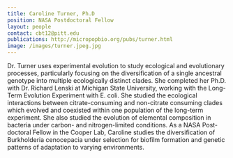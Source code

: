 ```yaml
---
title: Caroline Turner, Ph.D
position: NASA Postdoctoral Fellow
layout: people
contact: cbt12@pitt.edu
publications: http://micropopbio.org/pubs/turner.html
image: /images/turner.jpeg.jpg
---
```


Dr. Turner uses experimental evolution to study ecological and evolutionary processes, particularly focusing on the diversification of a single ancestral genotype into multiple ecologically distinct clades. She completed her Ph.D. with Dr. Richard Lenski at Michigan State University, working with the Long-Term Evolution Experiment with E. coli. She studied the ecological interactions between citrate-consuming and non-citrate consuming clades which evolved and coexisted within one population of the long-term experiment. She also studied the evolution of elemental composition in bacteria under carbon- and nitrogen-limited conditions. As a NASA Post-doctoral Fellow in the Cooper Lab, Caroline studies the diversification of Burkholderia cenocepacia under selection for biofilm formation and genetic patterns of adaptation to varying environments. 